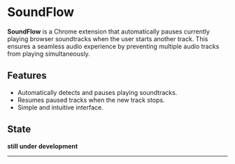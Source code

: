 # SoundFlow

**SoundFlow** is a Chrome extension that automatically pauses currently playing browser soundtracks when the user starts another track. This ensures a seamless audio experience by preventing multiple audio tracks from playing simultaneously.

## Features
- Automatically detects and pauses playing soundtracks.
- Resumes paused tracks when the new track stops.
- Simple and intuitive interface.

<!-- ## Installation

1. **Add SoundFlow from the Chrome Web Store:**
   - Go to the [Chrome Web Store](https://chrome.google.com/webstore/category/extensions) and search for "SoundFlow".
   - Click "Add to Chrome" to install the extension. -->
## State
**still under development**
<!-- ## Usage

1. Once installed, the extension runs in the background.
2. When a new audio track is played while another is already playing, SoundFlow will automatically pause the previous track.
3. When the new track stops, SoundFlow will resume the paused track.
 -->
<!-- ## License

This project is licensed under the MIT License. See the [LICENSE](LICENSE) file for details. -->

---

<!-- **Enjoy seamless audio management with SoundFlow!**

If you have any questions, feel free to reach out to us.

---

### Contact

- **Author**: Omar Hasan
- **Email**: [your-email@example.com](mailto:your-email@example.com)
- **GitHub**: [yourusername](https://github.com/yourusername) -->

